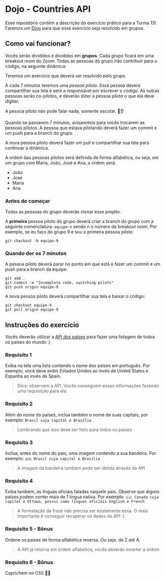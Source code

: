 # Dojo - Countries API

Esse repositório contém a descrição do exercício prático para a Turma 13! Faremos um [Dojo](https://pt.wikipedia.org/wiki/Coding_Dojo) para que esse exercício seja resolvido em grupos.

## Como vai funcionar?

Vocês serão divididos e divididas em **grupos**. Cada grupo ficará em uma breakout room do Zoom. Todas as pessoas do grupo irão contribuir para o código, na seguinte dinâmica:

Teremos um exercício que deverá ser resolvido pelo grupo.

A cada 7 minutos teremos uma *pessoa piloto*. Essa pessoa deverá compartilhar sua tela e será a responsável por escrever o código. As outras pessoas serão co-pilotos, e deverão dizer à pessoa piloto o que ela deve digitar.

A pessoa piloto não pode falar nada, somente escutar. 🙊👂

Quando se passarem 7 minutos, avisaremos para vocês trocarem as pessoas pilotos. A pessoa que estava pilotando deverá fazer um commit e um push para a branch do grupo.

A nova pessoa piloto deverá fazer um pull e compartilhar sua tela para continuar a dinâmica.

A ordem das pessoas pilotos será definida de forma alfabética, ou seja, em um grupo com Maria, João, José e Ana, a ordem será:
- João
- José
- Maria
- Ana

### Antes de começar
Todas as pessoas do grupo deverão clonar esse projeto.

A **primeira** pessoa piloto do grupo deverá criar a branch do grupo com a seguinte nomenclatura: `equipe-n` sendo n o número da breakout room. Por exemplo, se eu faço do grupo 9 e sou a primeira pessoa piloto:

```
git checkout -b equipe-9
```

### Quando der os 7 minutos
A pessoa piloto deverá parar no ponto em que está e fazer um commit e um push para a branch da equipe:
```
git add .
git commit -m "Incomplete code, switching pilots"
git push origin equipe-9
```

A nova pessoa piloto deverá compartilhar sua tela e baixar o código:
```
git checkout equipe-9
git pull origin equipe-9
```

## Instruções do exercício

Vocês deverão utilizar a [API dos países](https://restcountries.eu/) para fazer uma listagem de todos os países do mundo :)

### Requisito 1
Exiba na tela uma lista contendo o nome dos países em português. Por exemplo, você deve exibir Estados Unidos ao invés de United States e Espanha ao invés de Spain.

> Dica: observem a API. Vocês conseguem essas informações fazendo uma requisição para ela

### Requisito 2
Além do nome do países, inclua também o nome de suas capitais, por exemplo: `Brasil cuja capital é Brasília`

> Lembrando que isso deve ser feito para todos os países

### Requisito 3
Inclua, antes do nome do país, uma imagem contendo a sua bandeira. Por exemplo: `🇧🇷 Brasil cuja capital é Brasília`

> A imagem da bandeira também pode ser obtida através da API

### Requisito 4
Exiba também, as línguas oficiais faladas naquele país. Observe que alguns países podem conter mais de 1 língua nativa. Por exemplo: `🇨🇦 Canada cuja capital é Ottawa, possui como línguas oficiais English e French`

> A formatação da frase não precisa ser exatamente essa. O mais importante é conseguir recuperar os dados da API :)

### Requisito 5 - Bônus
Ordene os países de forma alfabética reversa. Ou seja, de Z até A.

> A API já retorna em ordem alfabética, vocês deverão inverter a ordem

### Requisito 6 - Bônus
Caprichem no CSS 💅🏽
